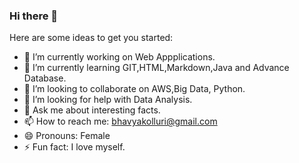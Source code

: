 ### Hi there 👋

Here are some ideas to get you started:

- 🔭 I’m currently working on Web Appplications.
- 🌱 I’m currently learning GIT,HTML,Markdown,Java and Advance Database.
- 👯 I’m looking to collaborate on AWS,Big Data, Python.
- 🤔 I’m looking for help with Data Analysis.
- 💬 Ask me about interesting facts.
- 📫 How to reach me: bhavyakolluri@gmail.com
- 😄 Pronouns: Female
- ⚡ Fun fact: I love myself.
